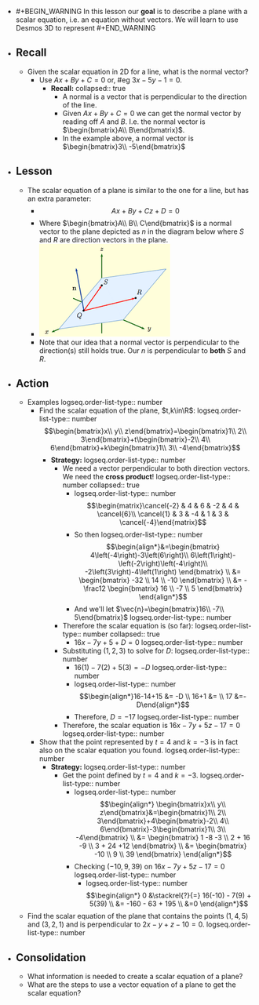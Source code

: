 - #+BEGIN_WARNING
  In this lesson our **goal** is to describe a plane with a scalar equation, i.e. an equation without vectors. We will learn to use Desmos 3D to represent 
  #+END_WARNING
- ## Recall
	- Given the scalar equation in 2D for a line, what is the normal vector?
		- Use $Ax+By+C=0$ or, #eg $3x-5y-1=0$.
			- **Recall:**
			  collapsed:: true
				- A normal is a vector that is perpendicular to the direction of the line.
				- Given $Ax+By+C=0$ we can get the normal vector by reading off $A$ and $B$. I.e. the normal vector is $\begin{bmatrix}A\\ B\end{bmatrix}$.
				- In the example above, a normal vector is $\begin{bmatrix}3\\ -5\end{bmatrix}$
- ## Lesson
	- The scalar equation of a plane is similar to the one for a line, but has an extra parameter:
		- $$Ax+By+Cz+D=0$$
		- Where $\begin{bmatrix}A\\ B\\ C\end{bmatrix}$ is a normal vector to the plane depicted as $n$ in the diagram below where $S$ and $R$ are direction vectors in the plane.
		- ![image.png](../assets/image_1748445121689_0.png)
		- Note that our idea that a normal vector is perpendicular to the direction(s) still holds true. Our $n$ is perpendicular to **both** $S$ and $R$.
- ## Action
	- Examples
	  logseq.order-list-type:: number
		- Find the scalar equation of the plane, $t,k\in\R$:
		  logseq.order-list-type:: number
		  $$\begin{bmatrix}x\\ y\\ z\end{bmatrix}=\begin{bmatrix}1\\ 2\\ 3\end{bmatrix}+t\begin{bmatrix}-2\\ 4\\ 6\end{bmatrix}+k\begin{bmatrix}1\\ 3\\ -4\end{bmatrix}$$
			- **Strategy:**
			  logseq.order-list-type:: number
				- We need a vector perpendicular to both direction vectors. We need the **cross product**!
				  logseq.order-list-type:: number
				  collapsed:: true
					- logseq.order-list-type:: number
					  $$\begin{matrix}\cancel{-2} & 4 & 6 & -2 & 4 & \cancel{6}\\ \cancel{1} & 3 & -4 & 1 & 3 & \cancel{-4}\end{matrix}$$
					- So then
					  logseq.order-list-type:: number
					  $$\begin{align*}&=\begin{bmatrix}
					  4\left(-4\right)-3\left(6\right)\\ 6\left(1\right)-\left(-2\right)\left(-4\right)\\ -2\left(3\right)-4\left(1\right)
					  \end{bmatrix} \\
					  &= \begin{bmatrix}
					  -32 \\ 14 \\ -10
					  \end{bmatrix} \\
					  &= -\frac12 \begin{bmatrix}
					  16 \\ -7 \\ 5
					  \end{bmatrix}
					  \end{align*}$$
					- And we'll let $\vec{n}=\begin{bmatrix}16\\ -7\\ 5\end{bmatrix}$
					  logseq.order-list-type:: number
				- Therefore the scalar equation is (so far):
				  logseq.order-list-type:: number
				  collapsed:: true
					- $16x-7y+5+D=0$
					  logseq.order-list-type:: number
				- Substituting $(1,2,3)$ to solve for $D$:
				  logseq.order-list-type:: number
					- $16(1)-7(2)+5(3)=-D$
					  logseq.order-list-type:: number
					- logseq.order-list-type:: number
					  $$\begin{align*}16-14+15 &= -D \\ 16+1 &= \\ 17 &=-D\end{align*}$$
					- Therefore, $D=-17$
					  logseq.order-list-type:: number
				- Therefore, the scalar equation is $16x-7y+5z-17=0$
				  logseq.order-list-type:: number
		- Show that the point represented by $t=4$ and $k=-3$ is in fact also on the scalar equation you found.
		  logseq.order-list-type:: number
			- **Strategy:**
			  logseq.order-list-type:: number
				- Get the point defined by $t=4$ and $k=-3$.
				  logseq.order-list-type:: number
					- logseq.order-list-type:: number
					  $$\begin{align*}
					  \begin{bmatrix}x\\ y\\ z\end{bmatrix}&=\begin{bmatrix}1\\ 2\\ 3\end{bmatrix}+4\begin{bmatrix}-2\\ 4\\ 6\end{bmatrix}-3\begin{bmatrix}1\\ 3\\ -4\end{bmatrix} \\
					  &= \begin{bmatrix}
					  1 -8 -3 \\ 2 + 16 -9 \\ 3 + 24 +12
					  \end{bmatrix} \\
					  &= \begin{bmatrix}
					  -10 \\  9 \\ 39
					  \end{bmatrix}
					  \end{align*}$$
					- Checking $(-10,9,39)$ on $16x-7y+5z-17=0$
					  logseq.order-list-type:: number
						- logseq.order-list-type:: number
						  $$\begin{align*}
						  0 &\stackrel{?}{=} 16(-10) - 7(9) + 5(39) \\
						  &= -160 - 63 + 195 \\
						  &=0
						  \end{align*}$$
	- Find the scalar equation of the plane that contains the points $(1,4,5)$ and $(3, 2, 1)$ and is perpendicular to $2x-y+z-10=0$.
	  logseq.order-list-type:: number
- ## Consolidation
	- What information is needed to create a scalar equation of a plane?
	- What are the steps to use a vector equation of a plane to get the scalar equation?
